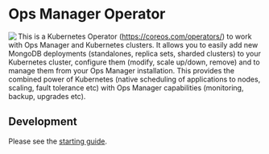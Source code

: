 # Ops Manager Operator #

<img align="left" src="https://mongodb-kubernetes-operator.s3.amazonaws.com/img/Leaf-Forest%402x.png">

This is a Kubernetes Operator (https://coreos.com/operators/) to work
with Ops Manager and Kubernetes clusters. It allows you to easily add new
MongoDB deployments (standalones, replica sets, sharded clusters) to your Kubernetes cluster, configure them (modify, scale up/down, remove) and to manage them from your
Ops Manager installation. This provides the combined power of Kubernetes (native scheduling of applications to nodes, scaling, fault tolerance etc) with Ops Manager capabilities (monitoring, backup, upgrades etc).

## Development

Please see the [starting guide](https://wiki.corp.mongodb.com/display/MMS/Setting+up+local+development+and+E2E+testing).
